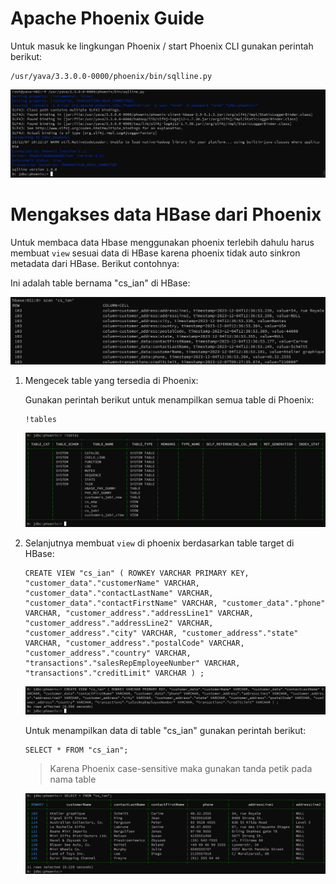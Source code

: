 # Apache Phoenix Guide

Untuk masuk ke lingkungan Phoenix / start Phoenix CLI gunakan perintah berikut:

```
/usr/yava/3.3.0.0-0000/phoenix/bin/sqlline.py
```

![Alt text](image.png)


# Mengakses data HBase dari Phoenix

Untuk membaca data Hbase menggunakan phoenix terlebih dahulu harus membuat `view` sesuai data di HBase karena phoenix tidak auto sinkron metadata dari HBase. Berikut contohnya:

Ini adalah table bernama "cs_ian" di HBase:

![Alt text](image-1.png)

1. Mengecek table yang tersedia di Phoenix:

    Gunakan perintah berikut untuk menampilkan semua table di Phoenix:

    ```
    !tables
    ```

    ![Alt text](image-4.png)

2. Selanjutnya membuat `view` di phoenix berdasarkan table target di HBase:

    ```
    CREATE VIEW "cs_ian" ( ROWKEY VARCHAR PRIMARY KEY, "customer_data"."customerName" VARCHAR, "customer_data"."contactLastName" VARCHAR, "customer_data"."contactFirstName" VARCHAR, "customer_data"."phone" VARCHAR, "customer_address"."addressLine1" VARCHAR, "customer_address"."addressLine2" VARCHAR, "customer_address"."city" VARCHAR, "customer_address"."state" VARCHAR, "customer_address"."postalCode" VARCHAR, "customer_address"."country" VARCHAR, "transactions"."salesRepEmployeeNumber" VARCHAR, "transactions"."creditLimit" VARCHAR ) ;
    ```

    ![Alt text](image-2.png)

    Untuk menampilkan data di table "cs_ian" gunakan perintah berikut:

    ```
    SELECT * FROM "cs_ian";
    ```
    > Karena Phoenix case-sensitive maka gunakan tanda petik pada nama table

    ![Alt text](image-3.png)
